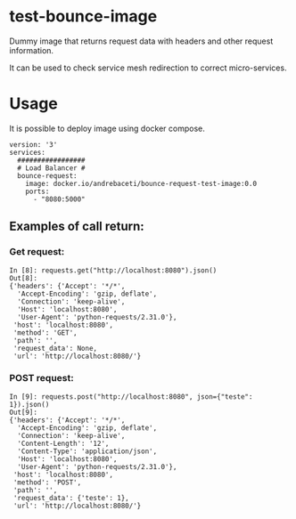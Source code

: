 # test-bounce-image
Dummy image that returns request data with headers and other
request information.

It can be used to check service mesh redirection
to correct micro-services.



# Usage
It is possible to deploy image using docker compose.
```
version: '3'
services:
  #################
  # Load Balancer #
  bounce-request:
    image: docker.io/andrebaceti/bounce-request-test-image:0.0
    ports:
      - "8080:5000"
```

## Examples of call return:

### Get request:
```
In [8]: requests.get("http://localhost:8080").json()
Out[8]:
{'headers': {'Accept': '*/*',
  'Accept-Encoding': 'gzip, deflate',
  'Connection': 'keep-alive',
  'Host': 'localhost:8080',
  'User-Agent': 'python-requests/2.31.0'},
 'host': 'localhost:8080',
 'method': 'GET',
 'path': '',
 'request_data': None,
 'url': 'http://localhost:8080/'}
```

### POST request:
```
In [9]: requests.post("http://localhost:8080", json={"teste": 1}).json()
Out[9]:
{'headers': {'Accept': '*/*',
  'Accept-Encoding': 'gzip, deflate',
  'Connection': 'keep-alive',
  'Content-Length': '12',
  'Content-Type': 'application/json',
  'Host': 'localhost:8080',
  'User-Agent': 'python-requests/2.31.0'},
 'host': 'localhost:8080',
 'method': 'POST',
 'path': '',
 'request_data': {'teste': 1},
 'url': 'http://localhost:8080/'}
```
